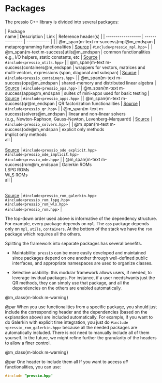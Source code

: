 
# Packages

The pressio C++ library is divided into several packages:

| Package <br> name                             | Description                                                                                     | Link                                                                                     | Reference header(s)                                                                                                 |
| ------------------                            | ---------------                                                                                 | ------------                                                                             |                                                                                                                     |
| @m_span{m-text m-success}mpl@m_endspan        | metaprogramming functionalities                                                                 | [Source](https://github.com/Pressio/pressio/tree/master/packages/mpl/src)                | `#include<pressio_mpl.hpp>`                                                                                                 |
| @m_span{m-text m-success}utils@m_endspan      | common functionalities<br/>e.g., I/O helpers, static constants, etc                                | [Source](https://github.com/Pressio/pressio/tree/master/packages/utils/src)              | `#include<pressio_utils.hpp>`                                                                                               |
| @m_span{m-text m-success}containers@m_endspan | wrappers for vectors, matrices and multi-vectors, expressions (span, diagonal and subspan) | [Source](https://github.com/Pressio/pressio/tree/master/packages/containers/src)         | `#include<pressio_containers.hpp>`                                                                                          |
| @m_span{m-text m-success}ops@m_endspan        | shared-memory and distributed linear algebra                                                    | [Source](https://github.com/Pressio/pressio/tree/master/packages/ops/src)                | `#include<pressio_ops.hpp>`                                                                                                 |
| @m_span{m-text m-success}apps@m_endspan       | suites of mini-apps used for basic testing                                                      | [Source](https://github.com/Pressio/pressio/tree/master/packages/apps/src)               | `#include<pressio_apps.hpp>`                                                                                                |
| @m_span{m-text m-success}qr@m_endspan         | QR factorization functionalities                                                                | [Source](https://github.com/Pressio/pressio/tree/master/packages/qr/src)                 | `#include<pressio_qr.hpp>`                                                                                                  |
| @m_span{m-text m-success}solvers@m_endspan    | linear and non-linear solvers <br> (e.g., Newton-Raphson, Gauss-Newton, Levenberg-Marquardt)    | [Source](https://github.com/Pressio/pressio/tree/master/packages/solvers/src)            | `#include<pressio_solvers.hpp>`                                                                                             |
| @m_span{m-text m-success}ode@m_endspan        | explicit only methods <br/>implict only methods <br/> all                                       | <br/><br/>[Source](https://github.com/Pressio/pressio/tree/master/packages/ode/src)      | `#include<pressio_ode_explicit.hpp>`<br/> `#include<pressio_ode_implicit.hpp>` <br/> `#include<pressio_ode.hpp>`                            |
| @m_span{m-text m-success}rom@m_endspan        | Galerkin ROMs <br/> LSPG ROMs <br/> WLS ROMs <br/> all                                          | <br/><br/><br/>[Source](https://github.com/Pressio/pressio/tree/master/packages/rom/src) | `#include<pressio_rom_galerkin.hpp>` <br/> `#include<pressio_rom_lspg.hpp>` <br/> `#include<pressio_rom_wls.hpp>` <br/> `#include<pressio_rom.hpp>` |

The top-down order used above is informative of the dependency structure.
For example, every package depends on `mpl`. The `ops` package depends only on `mpl`, `utils`, `containers`.
At the bottom of the stack we have the `rom` package which requires all the others.

Splitting the framework into separate packages has several benefits.
* Maintability: `pressio` can be more easily developed and maintained since packages depend on one another through well-defined public interfaces,
and appropriate namespaces are used to organize classes.

* Selective usability: this modular framework allows users, if needed, to leverage invidual packages.
For instance, if a user needs/wants just the QR methods, they can simply use that package,
and all the dependencies on the others are enabled automatically.


@m_class{m-block m-warning}

@par
When you use functionalities from a specific package, you should just include
the corresponding header and the dependencies (based on the explanation above) are included automatically.
For example, if you want to do Galerkin with explicit time integration,
you just do `#include <pressio_rom_galerkin.hpp>` because all the needed
packages are automatically included. There is not need to manually include all of them yourself.
In the future, we might refine further the granularity of the headers to allow a finer control.


@m_class{m-block m-warning}

@par One header to include them all
If you want to access *all* functionalities, you can use:
```cpp
#include "pressio.hpp"
```
